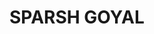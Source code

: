 <html>
<head>
  <style>
  .h1{color:blue;}
  </style>
  </head>
<body>
<h1>SPARSH GOYAL</h1>
</body>

</html>
